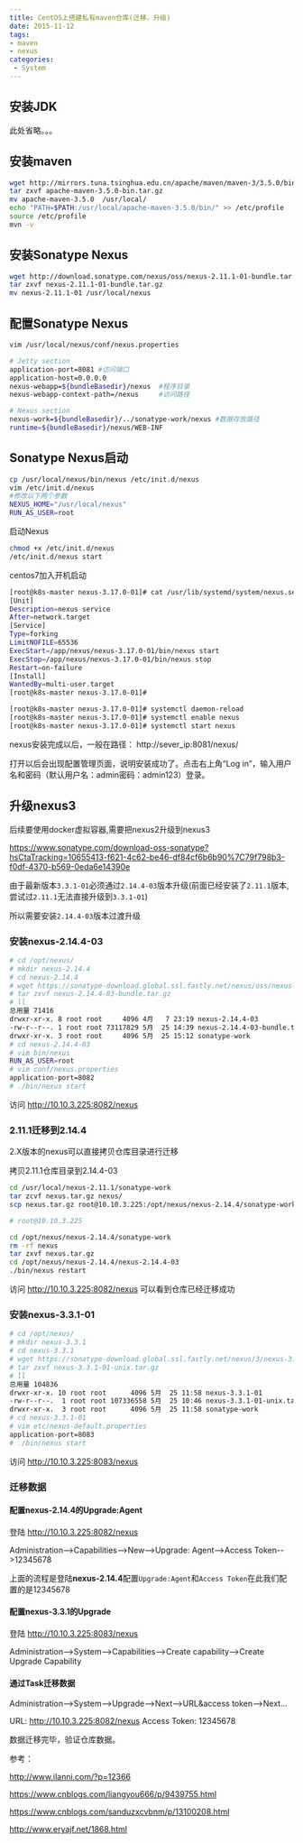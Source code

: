 ```yaml
---
title: CentOS上搭建私有maven仓库(迁移，升级)
date: 2015-11-12
tags:
- maven
- nexus
categories:
 - System
---
```





## 安装JDK

此处省略。。。

## 安装maven

```bash
wget http://mirrors.tuna.tsinghua.edu.cn/apache/maven/maven-3/3.5.0/binaries/apache-maven-3.5.0-bin.tar.gz
tar zxvf apache-maven-3.5.0-bin.tar.gz
mv apache-maven-3.5.0  /usr/local/
echo "PATH=$PATH:/usr/local/apache-maven-3.5.0/bin/" >> /etc/profile
source /etc/profile
mvn -v
```

## 安装Sonatype Nexus

```bash
wget http://download.sonatype.com/nexus/oss/nexus-2.11.1-01-bundle.tar.gz
tar zxvf nexus-2.11.1-01-bundle.tar.gz 
mv nexus-2.11.1-01 /usr/local/nexus
```

## 配置Sonatype Nexus

```bash
vim /usr/local/nexus/conf/nexus.properties 

# Jetty section
application-port=8081 #访问端口
application-host=0.0.0.0
nexus-webapp=${bundleBasedir}/nexus  #程序目录
nexus-webapp-context-path=/nexus     #访问路径

# Nexus section
nexus-work=${bundleBasedir}/../sonatype-work/nexus #数据存放路径
runtime=${bundleBasedir}/nexus/WEB-INF
```


## Sonatype Nexus启动

```bash
cp /usr/local/nexus/bin/nexus /etc/init.d/nexus
vim /etc/init.d/nexus
#修改以下两个参数
NEXUS_HOME="/usr/local/nexus"
RUN_AS_USER=root
```

启动Nexus

```bash
chmod +x /etc/init.d/nexus
/etc/init.d/nexus start
```

centos7加入开机启动

```bash
[root@k8s-master nexus-3.17.0-01]# cat /usr/lib/systemd/system/nexus.service 
[Unit]
Description=nexus service
After=network.target
[Service]
Type=forking
LimitNOFILE=65536
ExecStart=/app/nexus/nexus-3.17.0-01/bin/nexus start
ExecStop=/app/nexus/nexus-3.17.0-01/bin/nexus stop
Restart=on-failure
[Install]
WantedBy=multi-user.target
[root@k8s-master nexus-3.17.0-01]# 

[root@k8s-master nexus-3.17.0-01]# systemctl daemon-reload
[root@k8s-master nexus-3.17.0-01]# systemctl enable nexus
[root@k8s-master nexus-3.17.0-01]# systemctl start nexus
```

nexus安装完成以后，一般在路径： http://sever_ip:8081/nexus/ 

打开以后会出现配置管理页面，说明安装成功了。点击右上角“Log in”，输入用户名和密码（默认用户名：admin密码：admin123）登录。


## 升级nexus3

后续要使用docker虚拟容器,需要把nexus2升级到nexus3

https://www.sonatype.com/download-oss-sonatype?hsCtaTracking=10655413-f621-4c62-be46-df84cf6b6b90%7C79f798b3-f0df-4370-b569-0eda6e14390e

由于最新版本`3.3.1-01`必须通过`2.14.4-03`版本升级(前面已经安装了`2.11.1`版本,尝试过`2.11.1`无法直接升级到`3.3.1-01`)

所以需要安装`2.14.4-03`版本过渡升级

### 安装nexus-2.14.4-03

```bash
# cd /opt/nexus/
# mkdir nexus-2.14.4
# cd nexus-2.14.4
# wget https://sonatype-download.global.ssl.fastly.net/nexus/oss/nexus-2.14.4-03-bundle.tar.gz
# tar zxvf nexus-2.14.4-03-bundle.tar.gz
# ll
总用量 71416
drwxr-xr-x. 8 root root     4096 4月   7 23:19 nexus-2.14.4-03
-rw-r--r--. 1 root root 73117829 5月  25 14:39 nexus-2.14.4-03-bundle.tar.gz
drwxr-xr-x. 3 root root     4096 5月  25 15:12 sonatype-work
# cd nexus-2.14.4-03
# vim bin/nexus
RUN_AS_USER=root
# vim conf/nexus.properties 
application-port=8082
# ./bin/nexus start
```

访问 http://10.10.3.225:8082/nexus

### 2.11.1迁移到2.14.4

2.X版本的nexus可以直接拷贝仓库目录进行迁移

拷贝2.11.1仓库目录到2.14.4-03

```bash
cd /usr/local/nexus-2.11.1/sonatype-work
tar zcvf nexus.tar.gz nexus/
scp nexus.tar.gz root@10.10.3.225:/opt/nexus/nexus-2.14.4/sonatype-work

# root@10.10.3.225

cd /opt/nexus/nexus-2.14.4/sonatype-work
rm -rf nexus
tar zxvf nexus.tar.gz
cd /opt/nexus/nexus-2.14.4/nexus-2.14.4-03
./bin/nexus restart
```

访问 http://10.10.3.225:8082/nexus 可以看到仓库已经迁移成功

### 安装nexus-3.3.1-01

```bash
# cd /opt/nexus/
# mkdir nexus-3.3.1
# cd nexus-3.3.1
# wget https://sonatype-download.global.ssl.fastly.net/nexus/3/nexus-3.3.1-01-unix.tar.gz
# tar zxvf nexus-3.3.1-01-unix.tar.gz
# ll
总用量 104836
drwxr-xr-x. 10 root root      4096 5月  25 11:58 nexus-3.3.1-01
-rw-r--r--.  1 root root 107336558 5月  25 10:46 nexus-3.3.1-01-unix.tar.gz
drwxr-xr-x.  3 root root      4096 5月  25 11:58 sonatype-work
# cd nexus-3.3.1-01
# vim etc/nexus-default.properties
application-port=8083
# ./bin/nexus start
```

访问 http://10.10.3.225:8083/nexus

### 迁移数据

#### 配置**nexus-2.14.4**的**Upgrade:Agent**

登陆 http://10.10.3.225:8082/nexus

Administration-->Capabilities-->New-->Upgrade: Agent-->Access Token-->12345678

上面的流程是登陆**nexus-2.14.4**配置`Upgrade:Agent`和`Access Token`在此我们配置的是12345678

#### 配置**nexus-3.3.1**的**Upgrade**

登陆 http://10.10.3.225:8083/nexus

Administration-->System-->Capabilities-->Create capability-->Create Upgrade Capability

#### 通过Task迁移数据

Administration-->System-->Upgrade-->Next-->URL&access token-->Next...

URL: http://10.10.3.225:8082/nexus
Access Token: 12345678

数据迁移完毕，验证仓库数据。

参考：

http://www.ilanni.com/?p=12366

https://www.cnblogs.com/liangyou666/p/9439755.html

https://www.cnblogs.com/sanduzxcvbnm/p/13100208.html

http://www.eryajf.net/1868.html
